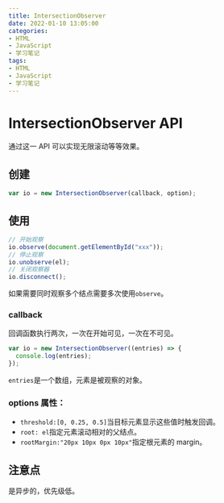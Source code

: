 ```yaml
---
title: IntersectionObserver
date: 2022-01-10 13:05:00
categories:
- HTML
- JavaScript
- 学习笔记
tags:
- HTML
- JavaScript
- 学习笔记
---
```


# IntersectionObserver API

通过这一 API 可以实现无限滚动等等效果。

## 创建

```js
var io = new IntersectionObserver(callback, option);
```

## 使用

```js
// 开始观察
io.observe(document.getElementById("xxx"));
// 停止观察
io.unobserve(el);
// 关闭观察器
io.disconnect();
```

如果需要同时观察多个结点需要多次使用`observe`。

### callback

回调函数执行两次，一次在开始可见，一次在不可见。

```js
var io = new IntersectionObserver((entries) => {
  console.log(entries);
});
```

`entries`是一个数组，元素是被观察的对象。

### options 属性：

- `threshold:[0, 0.25, 0.5]`当目标元素显示这些值时触发回调。
- `root: el`指定元素滚动相对的父结点。
- `rootMargin:"20px 10px 0px 10px"`指定根元素的 margin。

## 注意点

是异步的，优先级低。
